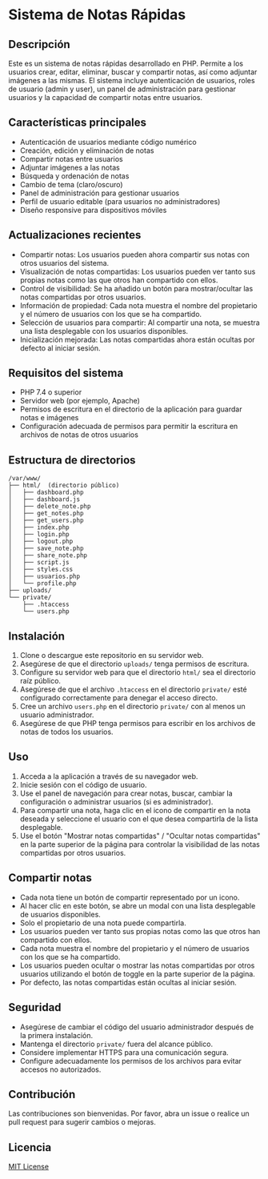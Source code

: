 # Sistema de Notas Rápidas

## Descripción
Este es un sistema de notas rápidas desarrollado en PHP. Permite a los usuarios crear, editar, eliminar, buscar y compartir notas, así como adjuntar imágenes a las mismas. El sistema incluye autenticación de usuarios, roles de usuario (admin y user), un panel de administración para gestionar usuarios y la capacidad de compartir notas entre usuarios.

## Características principales
- Autenticación de usuarios mediante código numérico
- Creación, edición y eliminación de notas
- Compartir notas entre usuarios
- Adjuntar imágenes a las notas
- Búsqueda y ordenación de notas
- Cambio de tema (claro/oscuro)
- Panel de administración para gestionar usuarios
- Perfil de usuario editable (para usuarios no administradores)
- Diseño responsive para dispositivos móviles

## Actualizaciones recientes
- Compartir notas: Los usuarios pueden ahora compartir sus notas con otros usuarios del sistema.
- Visualización de notas compartidas: Los usuarios pueden ver tanto sus propias notas como las que otros han compartido con ellos.
- Control de visibilidad: Se ha añadido un botón para mostrar/ocultar las notas compartidas por otros usuarios.
- Información de propiedad: Cada nota muestra el nombre del propietario y el número de usuarios con los que se ha compartido.
- Selección de usuarios para compartir: Al compartir una nota, se muestra una lista desplegable con los usuarios disponibles.
- Inicialización mejorada: Las notas compartidas ahora están ocultas por defecto al iniciar sesión.

## Requisitos del sistema
- PHP 7.4 o superior
- Servidor web (por ejemplo, Apache)
- Permisos de escritura en el directorio de la aplicación para guardar notas e imágenes
- Configuración adecuada de permisos para permitir la escritura en archivos de notas de otros usuarios

## Estructura de directorios
```
/var/www/
├── html/  (directorio público)
│   ├── dashboard.php
│   ├── dashboard.js
│   ├── delete_note.php
│   ├── get_notes.php
│   ├── get_users.php
│   ├── index.php
│   ├── login.php
│   ├── logout.php
│   ├── save_note.php
│   ├── share_note.php
│   ├── script.js
│   ├── styles.css
│   ├── usuarios.php
│   └── profile.php
├── uploads/
└── private/
    ├── .htaccess
    └── users.php
```

## Instalación
1. Clone o descargue este repositorio en su servidor web.
2. Asegúrese de que el directorio `uploads/` tenga permisos de escritura.
3. Configure su servidor web para que el directorio `html/` sea el directorio raíz público.
4. Asegúrese de que el archivo `.htaccess` en el directorio `private/` esté configurado correctamente para denegar el acceso directo.
5. Cree un archivo `users.php` en el directorio `private/` con al menos un usuario administrador.
6. Asegúrese de que PHP tenga permisos para escribir en los archivos de notas de todos los usuarios.

## Uso
1. Acceda a la aplicación a través de su navegador web.
2. Inicie sesión con el código de usuario.
3. Use el panel de navegación para crear notas, buscar, cambiar la configuración o administrar usuarios (si es administrador).
4. Para compartir una nota, haga clic en el icono de compartir en la nota deseada y seleccione el usuario con el que desea compartirla de la lista desplegable.
5. Use el botón "Mostrar notas compartidas" / "Ocultar notas compartidas" en la parte superior de la página para controlar la visibilidad de las notas compartidas por otros usuarios.

## Compartir notas
- Cada nota tiene un botón de compartir representado por un icono.
- Al hacer clic en este botón, se abre un modal con una lista desplegable de usuarios disponibles.
- Solo el propietario de una nota puede compartirla.
- Los usuarios pueden ver tanto sus propias notas como las que otros han compartido con ellos.
- Cada nota muestra el nombre del propietario y el número de usuarios con los que se ha compartido.
- Los usuarios pueden ocultar o mostrar las notas compartidas por otros usuarios utilizando el botón de toggle en la parte superior de la página.
- Por defecto, las notas compartidas están ocultas al iniciar sesión.

## Seguridad
- Asegúrese de cambiar el código del usuario administrador después de la primera instalación.
- Mantenga el directorio `private/` fuera del alcance público.
- Considere implementar HTTPS para una comunicación segura.
- Configure adecuadamente los permisos de los archivos para evitar accesos no autorizados.

## Contribución
Las contribuciones son bienvenidas. Por favor, abra un issue o realice un pull request para sugerir cambios o mejoras.

## Licencia
[MIT License](https://opensource.org/licenses/MIT)
